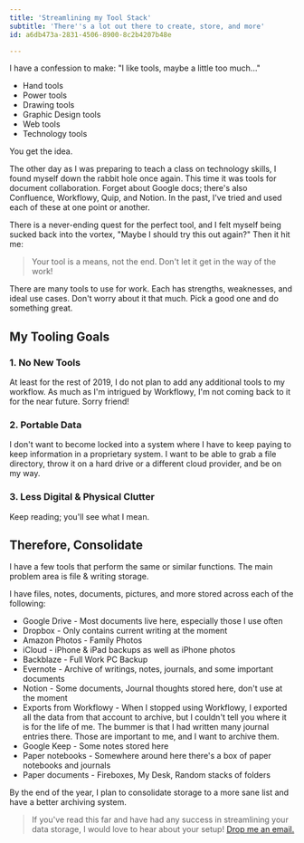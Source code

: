```yaml
---
title: 'Streamlining my Tool Stack'
subtitle: 'There''s a lot out there to create, store, and more'
id: a6db473a-2831-4506-8900-8c2b4207b48e

---
```

I have a confession to make: "I like tools, maybe a little too much..."

- Hand tools
- Power tools
- Drawing tools
- Graphic Design tools
- Web tools
- Technology tools

You get the idea.

The other day as I was preparing to teach a class on technology skills, I found myself down the rabbit hole once again. This time it was tools for document collaboration. Forget about Google docs; there's also Confluence, Workflowy, Quip, and Notion. In the past, I've tried and used each of these at one point or another.

There is a never-ending quest for the perfect tool, and I felt myself being sucked back into the vortex, "Maybe I should try this out again?" Then it hit me:

> Your tool is a means, not the end. Don't let it get in the way of the work!

There are many tools to use for work. Each has strengths, weaknesses, and ideal use cases. Don't worry about it that much. Pick a good one and do something great.

## My Tooling Goals

### 1. No New Tools

At least for the rest of 2019, I do not plan to add any additional tools to my workflow. As much as I'm intrigued by Workflowy, I'm not coming back to it for the near future. Sorry friend!

### 2. Portable Data

I don't want to become locked into a system where I have to keep paying to keep information in a proprietary system. I want to be able to grab a file directory, throw it on a hard drive or a different cloud provider, and be on my way.

### 3. Less Digital & Physical Clutter

Keep reading; you'll see what I mean.

## Therefore, Consolidate

I have a few tools that perform the same or similar functions. The main problem area is file & writing storage.

I have files, notes, documents, pictures, and more stored across each of the following:

- Google Drive - Most documents live here, especially those I use often
- Dropbox - Only contains current writing at the moment
- Amazon Photos - Family Photos
- iCloud - iPhone & iPad backups as well as iPhone photos
- Backblaze - Full Work PC Backup
- Evernote - Archive of writings, notes, journals, and some important documents
- Notion - Some documents, Journal thoughts stored here, don't use at the moment
- Exports from Workflowy - When I stopped using Workflowy, I exported all the data from that account to archive, but I couldn't tell you where it is for the life of me. The bummer is that I had written many journal entries there. Those are important to me, and I want to archive them.
- Google Keep - Some notes stored here
- Paper notebooks - Somewhere around here there's a box of paper notebooks and journals
- Paper documents - Fireboxes, My Desk, Random stacks of folders

By the end of the year, I plan to consolidate storage to a more sane list and have a better archiving system.

> If you've read this far and have had any success in streamlining your data storage, I would love to hear about your setup! [Drop me an email.](mailto:beautcarpenter@gmail.com)
